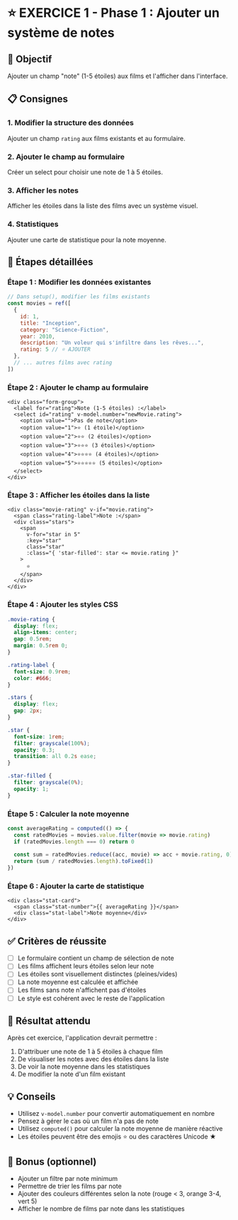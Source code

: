 # ⭐ EXERCICE 1 - Phase 1 : Ajouter un système de notes

## 🎯 Objectif
Ajouter un champ "note" (1-5 étoiles) aux films et l'afficher dans l'interface.

## 📋 Consignes

### 1. Modifier la structure des données
Ajouter un champ `rating` aux films existants et au formulaire.

### 2. Ajouter le champ au formulaire
Créer un select pour choisir une note de 1 à 5 étoiles.

### 3. Afficher les notes
Afficher les étoiles dans la liste des films avec un système visuel.

### 4. Statistiques
Ajouter une carte de statistique pour la note moyenne.

## 🔧 Étapes détaillées

### Étape 1 : Modifier les données existantes
```javascript
// Dans setup(), modifier les films existants
const movies = ref([
  {
    id: 1,
    title: "Inception",
    category: "Science-Fiction",
    year: 2010,
    description: "Un voleur qui s'infiltre dans les rêves...",
    rating: 5 // ⭐ AJOUTER
  },
  // ... autres films avec rating
])
```

### Étape 2 : Ajouter le champ au formulaire
```vue
<div class="form-group">
  <label for="rating">Note (1-5 étoiles) :</label>
  <select id="rating" v-model.number="newMovie.rating">
    <option value="">Pas de note</option>
    <option value="1">⭐ (1 étoile)</option>
    <option value="2">⭐⭐ (2 étoiles)</option>
    <option value="3">⭐⭐⭐ (3 étoiles)</option>
    <option value="4">⭐⭐⭐⭐ (4 étoiles)</option>
    <option value="5">⭐⭐⭐⭐⭐ (5 étoiles)</option>
  </select>
</div>
```

### Étape 3 : Afficher les étoiles dans la liste
```vue
<div class="movie-rating" v-if="movie.rating">
  <span class="rating-label">Note :</span>
  <div class="stars">
    <span 
      v-for="star in 5" 
      :key="star"
      class="star"
      :class="{ 'star-filled': star <= movie.rating }"
    >
      ⭐
    </span>
  </div>
</div>
```

### Étape 4 : Ajouter les styles CSS
```css
.movie-rating {
  display: flex;
  align-items: center;
  gap: 0.5rem;
  margin: 0.5rem 0;
}

.rating-label {
  font-size: 0.9rem;
  color: #666;
}

.stars {
  display: flex;
  gap: 2px;
}

.star {
  font-size: 1rem;
  filter: grayscale(100%);
  opacity: 0.3;
  transition: all 0.2s ease;
}

.star-filled {
  filter: grayscale(0%);
  opacity: 1;
}
```

### Étape 5 : Calculer la note moyenne
```javascript
const averageRating = computed(() => {
  const ratedMovies = movies.value.filter(movie => movie.rating)
  if (ratedMovies.length === 0) return 0
  
  const sum = ratedMovies.reduce((acc, movie) => acc + movie.rating, 0)
  return (sum / ratedMovies.length).toFixed(1)
})
```

### Étape 6 : Ajouter la carte de statistique
```vue
<div class="stat-card">
  <span class="stat-number">{{ averageRating }}</span>
  <div class="stat-label">Note moyenne</div>
</div>
```

## ✅ Critères de réussite

- [ ] Le formulaire contient un champ de sélection de note
- [ ] Les films affichent leurs étoiles selon leur note
- [ ] Les étoiles sont visuellement distinctes (pleines/vides)
- [ ] La note moyenne est calculée et affichée
- [ ] Les films sans note n'affichent pas d'étoiles
- [ ] Le style est cohérent avec le reste de l'application

## 🎯 Résultat attendu

Après cet exercice, l'application devrait permettre :
1. D'attribuer une note de 1 à 5 étoiles à chaque film
2. De visualiser les notes avec des étoiles dans la liste
3. De voir la note moyenne dans les statistiques
4. De modifier la note d'un film existant

## 💡 Conseils

- Utilisez `v-model.number` pour convertir automatiquement en nombre
- Pensez à gérer le cas où un film n'a pas de note
- Utilisez `computed()` pour calculer la note moyenne de manière réactive
- Les étoiles peuvent être des emojis ⭐ ou des caractères Unicode ★

## 🚀 Bonus (optionnel)

- Ajouter un filtre par note minimum
- Permettre de trier les films par note
- Ajouter des couleurs différentes selon la note (rouge < 3, orange 3-4, vert 5)
- Afficher le nombre de films par note dans les statistiques
